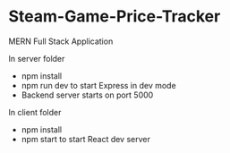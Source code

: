 # Steam-Game-Price-Tracker
MERN Full Stack Application

In server folder
- npm install
- npm run dev to start Express in dev mode
- Backend server starts on port 5000

In client folder
- npm install
- npm start to start React dev server
